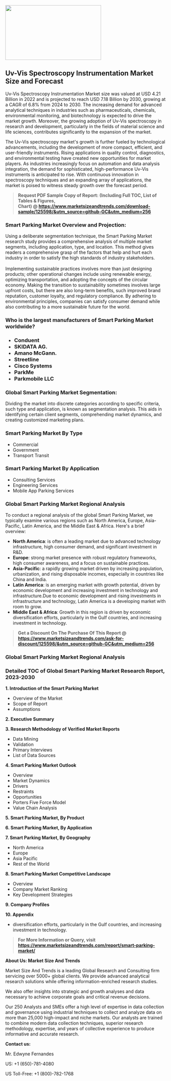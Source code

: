 <p><img class="alignnone size-medium wp-image-20088" src="https://ffe5etoiles.com/wp-content/uploads/2024/12/MST1-300x171.png" alt="" width="300" height="171" /></p><h2>Uv-Vis Spectroscopy Instrumentation Market Size and Forecast</h2><p>Uv-Vis Spectroscopy Instrumentation Market size was valued at USD 4.21 Billion in 2022 and is projected to reach USD 7.18 Billion by 2030, growing at a CAGR of 6.8% from 2024 to 2030. The increasing demand for advanced analytical techniques in industries such as pharmaceuticals, chemicals, environmental monitoring, and biotechnology is expected to drive the market growth. Moreover, the growing adoption of Uv-Vis spectroscopy in research and development, particularly in the fields of material science and life sciences, contributes significantly to the expansion of the market.</p><p>The Uv-Vis spectroscopy market's growth is further fueled by technological advancements, including the development of more compact, efficient, and user-friendly instruments. Rising applications in quality control, diagnostics, and environmental testing have created new opportunities for market players. As industries increasingly focus on automation and data analysis integration, the demand for sophisticated, high-performance Uv-Vis instruments is anticipated to rise. With continuous innovation in spectroscopy techniques and an expanding array of applications, the market is poised to witness steady growth over the forecast period.</p></p><blockquote id="" class=""><strong>Request PDF Sample Copy of Report: (Including Full TOC, List of Tables &amp; Figures, Chart)&nbsp;@&nbsp;<strong><a href="https://www.marketsizeandtrends.com/download-sample/125598/&utm_source=github-GC&utm_medium=256" target="_blank">https://www.marketsizeandtrends.com/download-sample/125598/&utm_source=github-GC&utm_medium=256</a></strong></strong></blockquote><h3 id="" class="">Smart Parking Market&nbsp;Overview and Projection:</h3><p id="" class="">Using a deliberate segmentation technique, the Smart Parking Market research study provides a comprehensive analysis of multiple market segments, including application, type, and location. This method gives readers a comprehensive grasp of the factors that help and hurt each industry in order to satisfy the high standards of industry stakeholders. <br /> <br />Implementing sustainable practices involves more than just designing products; other operational changes include using renewable energy, optimizing transportation, and adopting the concepts of the circular economy. Making the transition to sustainability sometimes involves large upfront costs, but there are also long-term benefits, such improved brand reputation, customer loyalty, and regulatory compliance. By adhering to environmental principles, companies can satisfy consumer demand while also contributing to a more sustainable future for the world.</p><h3 id="" class="">Who is the largest manufacturers of&nbsp;Smart Parking Market worldwide?</h3><h3 class=""><p><ul><li>Conduent </li><li> SKIDATA AG. </li><li> Amano McGann. </li><li> Streetline </li><li> Cisco Systems </li><li> ParkMe </li><li> Parkmobile LLC</li></ul></p></h3><h3 id="" class="">Global&nbsp;Smart Parking Market Segmentation:</h3><p id="" class="">Dividing the market into discrete categories according to specific criteria, such type and application, is known as segmentation analysis. This aids in identifying certain client segments, comprehending market dynamics, and creating customized marketing plans.</p><h3 id="" class="">Smart Parking Market&nbsp;By Type</h3><p><p><ul><li>Commercial </li><li> Government </li><li> Transport Transit</p></li></ul></p></p><h3 id="" class="">Smart Parking Market&nbsp;By Application</h3><p class=""><p><ul><li>Consulting Services </li><li> Engineering Services </li><li> Mobile App Parking Services</li></ul></p></p><h3 id="" class="">Global Smart Parking Market Regional Analysis</h3><p id="" class="">To conduct a regional analysis of the global Smart Parking Market, we typically examine various regions such as North America, Europe, Asia-Pacific, Latin America, and the Middle East &amp; Africa. Here's a brief overview:</p><ul><li><strong>North America</strong>: is often a leading market due to advanced technology infrastructure, high consumer demand, and significant investment in R&amp;D.</li><li><strong>Europe</strong>: strong market presence with robust regulatory frameworks, high consumer awareness, and a focus on sustainable practices.</li><li><strong>Asia-Pacific</strong>: a rapidly growing market driven by increasing population, urbanization, and rising disposable incomes, especially in countries like China and India.</li><li><strong>Latin America</strong>: is an emerging market with growth potential, driven by economic development and increasing investment in technology and infrastructure.Due to economic development and rising investments in infrastructure and technology, Latin America is a developing market with room to grow.</li><li><strong>Middle East &amp; Africa</strong>: Growth in this region is driven by economic diversification efforts, particularly in the Gulf countries, and increasing investment in technology.</li></ul><blockquote id="" class=""><strong>Get a Discount On The Purchase Of This Report @ <strong><a href="https://www.marketsizeandtrends.com/ask-for-discount/125598/&utm_source=github-GC&utm_medium=256" target="_blank">https://www.marketsizeandtrends.com/ask-for-discount/125598/&utm_source=github-GC&utm_medium=256</a></strong></strong></blockquote><h3 id="" class="">Global Smart Parking Market Regional Analysis</h3><h3 id="" class="">Detailed TOC of Global Smart Parking Market Research Report, 2023-2030</h3><p id="" class=""><strong>1. Introduction of the Smart Parking Market</strong></p><ul><li>Overview of the Market</li><li>Scope of Report</li><li>Assumptions</li></ul><p id="" class=""><strong>2. Executive Summary</strong></p><p id="" class=""><strong>3. Research Methodology of Verified Market Reports</strong></p><ul><li>Data Mining</li><li>Validation</li><li>Primary Interviews</li><li>List of Data Sources</li></ul><p id="" class=""><strong>4. Smart Parking Market Outlook</strong></p><ul><li>Overview</li><li>Market Dynamics</li><li>Drivers</li><li>Restraints</li><li>Opportunities</li><li>Porters Five Force Model</li><li>Value Chain Analysis</li></ul><p id="" class=""><strong>5. Smart Parking Market, By Product</strong></p><p id="" class=""><strong>6. Smart Parking Market, By Application</strong></p><p id="" class=""><strong>7. Smart Parking Market, By Geography</strong></p><ul><li>North America</li><li>Europe</li><li>Asia Pacific</li><li>Rest of the World</li></ul><p id="" class=""><strong>8. Smart Parking Market Competitive Landscape</strong></p><ul><li>Overview</li><li>Company Market Ranking</li><li>Key Development Strategies</li></ul><p id="" class=""><strong>9. Company Profiles</strong></p><p id="" class=""><strong>10. Appendix</strong></p><ul><li>diversification efforts, particularly in the Gulf countries, and increasing investment in technology.</li></ul><blockquote id="" class=""><strong>For More Information or Query, visit <strong><strong><a href="https://www.marketsizeandtrends.com/report/smart-parking-market/" target="_blank">https://www.marketsizeandtrends.com/report/smart-parking-market/</a></strong></strong></strong></blockquote><p id="" class=""><strong>About Us: Market Size And Trends</strong></p><p id="" class="">Market Size And Trends is a leading Global Research and Consulting firm servicing over 5000+ global clients. We provide advanced analytical research solutions while offering information-enriched research studies.</p><p id="" class="">We also offer insights into strategic and growth analyses and data necessary to achieve corporate goals and critical revenue decisions.</p><p id="" class="">Our 250 Analysts and SMEs offer a high level of expertise in data collection and governance using industrial techniques to collect and analyze data on more than 25,000 high-impact and niche markets. Our analysts are trained to combine modern data collection techniques, superior research methodology, expertise, and years of collective experience to produce informative and accurate research.</p><p id="" class=""><strong>Contact us:</strong></p><p id="" class="">Mr. Edwyne Fernandes</p><p id="" class="">US: +1 (650)-781-4080</p><p id="" class="">US Toll-Free: +1 (800)-782-1768</p>
